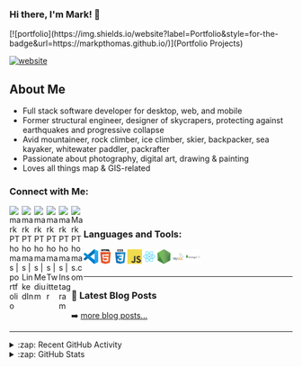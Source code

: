### Hi there, I'm Mark! 👋

<p>
[![portfolio](https://img.shields.io/website?label=Portfolio&style=for-the-badge&url=https://markpthomas.github.io/)](Portfolio Projects)

[![website](https://img.shields.io/website?label=MarkPThomas.com&style=for-the-badge&url=http://www.markpthomas.com)](http://www.markpthomas.com)
</p>

## About Me

- Full stack software developer for desktop, web, and mobile
- Former structural engineer, designer of skycrapers, protecting against earthquakes and progressive collapse
- Avid mountaineer, rock climber, ice climber, skier, backpacker, sea kayaker, whitewater paddler, packrafter
- Passionate about photography, digital art, drawing & painting
- Loves all things map & GIS-related

### Connect with Me:

[<img align="left" alt="markPThomas | portfolio" width="22px" src="" />][portfolio]
[<img align="left" alt="markPThomas | LinkedIn" width="22px" src="https://cdn.jsdelivr.net/npm/simple-icons@v3/icons/linkedin.svg" />][linkedin]
[<img align="left" alt="markPThomas | Medium" width="22px" src="https://cdn.jsdelivr.net/npm/simple-icons@v3/icons/medium.svg" />][blog]
[<img align="left" alt="markPThomas | Twitter" width="22px" src="https://cdn.jsdelivr.net/npm/simple-icons@v3/icons/twitter.svg" />][twitter]
[<img align="left" alt="markPThomas | Instagram" width="22px" src="https://cdn.jsdelivr.net/npm/simple-icons@v3/icons/instagram.svg" />][instagram]
[<img align="left" alt="MarkPThomas.com" width="22px" src="http://www.markpthomas.com/favicon-16x16.png" />][website]

<br />

### Languages and Tools:

<img align="left" alt="Visual Studio Code" width="26px" src="https://raw.githubusercontent.com/github/explore/80688e429a7d4ef2fca1e82350fe8e3517d3494d/topics/visual-studio-code/visual-studio-code.png" />
<img align="left" alt="HTML5" width="26px" src="https://raw.githubusercontent.com/github/explore/80688e429a7d4ef2fca1e82350fe8e3517d3494d/topics/html/html.png" />
<img align="left" alt="CSS3" width="26px" src="https://raw.githubusercontent.com/github/explore/80688e429a7d4ef2fca1e82350fe8e3517d3494d/topics/css/css.png" />
<img align="left" alt="JavaScript" width="26px" src="https://raw.githubusercontent.com/github/explore/80688e429a7d4ef2fca1e82350fe8e3517d3494d/topics/javascript/javascript.png" />
<img align="left" alt="React" width="26px" src="https://raw.githubusercontent.com/github/explore/80688e429a7d4ef2fca1e82350fe8e3517d3494d/topics/react/react.png" />
<img align="left" alt="Node.js" width="26px" src="https://raw.githubusercontent.com/github/explore/80688e429a7d4ef2fca1e82350fe8e3517d3494d/topics/nodejs/nodejs.png" />
<img align="left" alt="MySQL" width="26px" src="https://raw.githubusercontent.com/github/explore/80688e429a7d4ef2fca1e82350fe8e3517d3494d/topics/mysql/mysql.png" />
<img align="left" alt="MongoDB" width="26px" src="https://raw.githubusercontent.com/github/explore/80688e429a7d4ef2fca1e82350fe8e3517d3494d/topics/mongodb/mongodb.png" />

<br />
<br />

---

### 📕 Latest Blog Posts

<!-- BLOG-POST-LIST:START -->
<!-- BLOG-POST-LIST:END -->

➡️ [more blog posts...](https://medium.com/marktech)

---

<details>
  <summary>:zap: Recent GitHub Activity</summary>

<!--START_SECTION:activity-->
<!--END_SECTION:activity-->

</details>

<details>
  <summary>:zap: GitHub Stats</summary>

  <img align="left" alt="MarkPThomas's GitHub Stats" src="https://github-readme-stats.codestackr.vercel.app/api?username=markPThomas&show_icons=true&hide_border=true&count_private=true&theme=merko" />

</details>

[website]: http://www.markpthomas.com/
[portfolio]: https://github.com/MarkPThomas/MarkPThomas.github.io
[blog]: https://medium.com/@markthomas_97045
[twitter]: https://twitter.com/PellucidWombat
[instagram]: https://www.instagram.com/pellucidwombato/
[linkedin]: https://www.linkedin.com/in/mark-porter-thomas/
